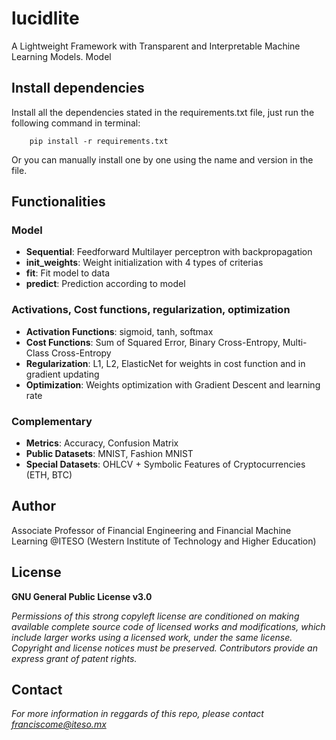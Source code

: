 
# lucidlite
A Lightweight Framework with Transparent and Interpretable Machine Learning Models. Model

## Install dependencies

Install all the dependencies stated in the requirements.txt file, just run the following command in terminal:

        pip install -r requirements.txt
        
Or you can manually install one by one using the name and version in the file.

## Functionalities

### Model

- **Sequential**: Feedforward Multilayer perceptron with backpropagation 
- **init_weights**: Weight initialization with 4 types of criterias
- **fit**: Fit model to data
- **predict**: Prediction according to model

### Activations, Cost functions, regularization, optimization

- **Activation Functions**: sigmoid, tanh, softmax
- **Cost Functions**: Sum of Squared Error, Binary Cross-Entropy, Multi-Class Cross-Entropy
- **Regularization**: L1, L2, ElasticNet for weights in cost function and in gradient updating
- **Optimization**: Weights optimization with Gradient Descent and learning rate

### Complementary

- **Metrics**: Accuracy, Confusion Matrix
- **Public Datasets**: MNIST, Fashion MNIST
- **Special Datasets**: OHLCV + Symbolic Features of Cryptocurrencies (ETH, BTC)

## Author
Associate Professor of Financial Engineering and Financial Machine Learning
@ITESO (Western Institute of Technology and Higher Education)

## License
**GNU General Public License v3.0** 

*Permissions of this strong copyleft license are conditioned on making available 
complete source code of licensed works and modifications, which include larger 
works using a licensed work, under the same license. Copyright and license notices 
must be preserved. Contributors provide an express grant of patent rights.*

## Contact
*For more information in reggards of this repo, please contact franciscome@iteso.mx*
